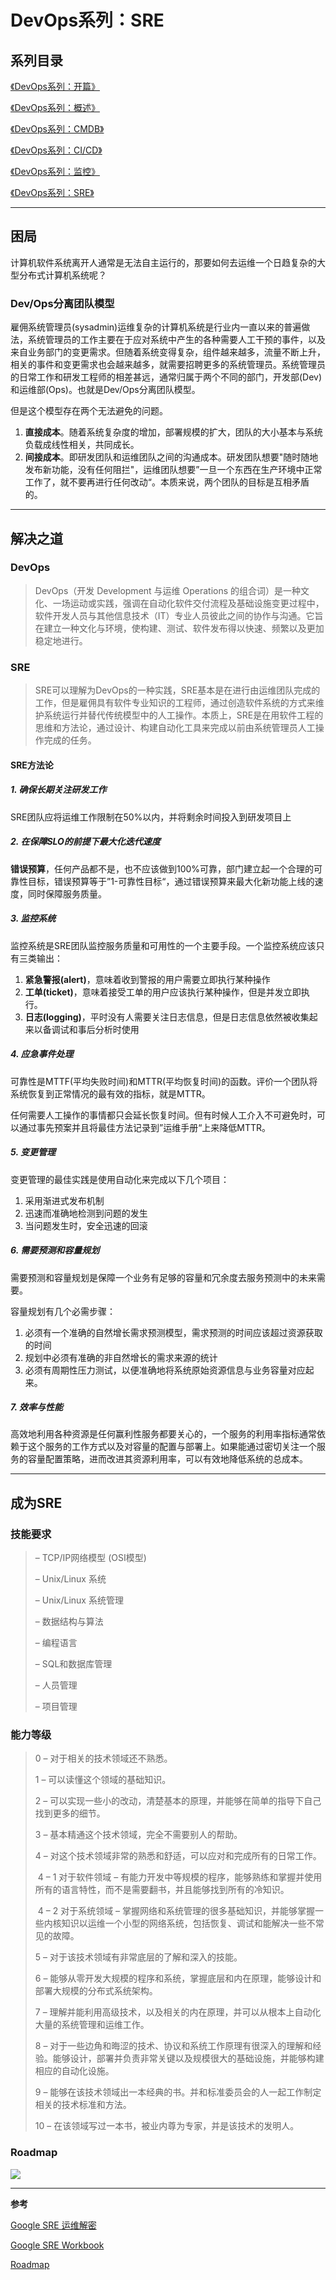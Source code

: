 # DevOps系列：SRE


## 系列目录

[《DevOps系列：开篇》](https://cctrip.github.io/devops_series/)

[《DevOps系列：概述》](https://cctrip.github.io/devops_series_intro/)

[《DevOps系列：CMDB》]()

[《DevOps系列：CI/CD》]()

[《DevOps系列：监控》]()

[《DevOps系列：SRE》]()

***

## 困局

计算机软件系统离开人通常是无法自主运行的，那要如何去运维一个日趋复杂的大型分布式计算机系统呢？

### Dev/Ops分离团队模型

雇佣系统管理员(sysadmin)运维复杂的计算机系统是行业内一直以来的普遍做法，系统管理员的工作主要在于应对系统中产生的各种需要人工干预的事件，以及来自业务部门的变更需求。但随着系统变得复杂，组件越来越多，流量不断上升，相关的事件和变更需求也会越来越多，就需要招聘更多的系统管理员。系统管理员的日常工作和研发工程师的相差甚远，通常归属于两个不同的部门，开发部(Dev)和运维部(Ops)。也就是Dev/Ops分离团队模型。

但是这个模型存在两个无法避免的问题。

1. **直接成本**。随着系统复杂度的增加，部署规模的扩大，团队的大小基本与系统负载成线性相关，共同成长。
2. **间接成本**。即研发团队和运维团队之间的沟通成本。研发团队想要"随时随地发布新功能，没有任何阻拦"，运维团队想要”一旦一个东西在生产环境中正常工作了，就不要再进行任何改动“。本质来说，两个团队的目标是互相矛盾的。

***

## 解决之道

### DevOps

> DevOps（开发 Development 与运维 Operations 的组合词）是一种文化、一场运动或实践，强调在自动化软件交付流程及基础设施变更过程中，软件开发人员与其他信息技术（IT）专业人员彼此之间的协作与沟通。它旨在建立一种文化与环境，使构建、测试、软件发布得以快速、频繁以及更加稳定地进行。

### SRE

> SRE可以理解为DevOps的一种实践，SRE基本是在进行由运维团队完成的工作，但是雇佣具有软件专业知识的工程师，通过创造软件系统的方式来维护系统运行并替代传统模型中的人工操作。本质上，SRE是在用软件工程的思维和方法论，通过设计、构建自动化工具来完成以前由系统管理员人工操作完成的任务。

#### SRE方法论

##### 1. 确保长期关注研发工作

SRE团队应将运维工作限制在50%以内，并将剩余时间投入到研发项目上

##### 2. 在保障SLO的前提下最大化迭代速度

**错误预算**，任何产品都不是，也不应该做到100%可靠，部门建立起一个合理的可靠性目标，错误预算等于”1-可靠性目标“，通过错误预算来最大化新功能上线的速度，同时保障服务质量。

##### 3. 监控系统

监控系统是SRE团队监控服务质量和可用性的一个主要手段。一个监控系统应该只有三类输出：

1. **紧急警报(alert)**，意味着收到警报的用户需要立即执行某种操作
2. **工单(ticket)**，意味着接受工单的用户应该执行某种操作，但是并发立即执行。
3. **日志(logging)**，平时没有人需要关注日志信息，但是日志信息依然被收集起来以备调试和事后分析时使用

##### 4. 应急事件处理

可靠性是MTTF(平均失败时间)和MTTR(平均恢复时间)的函数。评价一个团队将系统恢复到正常情况的最有效的指标，就是MTTR。

任何需要人工操作的事情都只会延长恢复时间。但有时候人工介入不可避免时，可以通过事先预案并且将最佳方法记录到”运维手册“上来降低MTTR。

##### 5. 变更管理

变更管理的最佳实践是使用自动化来完成以下几个项目：

1. 采用渐进式发布机制
2. 迅速而准确地检测到问题的发生
3. 当问题发生时，安全迅速的回滚

##### 6. 需要预测和容量规划

需要预测和容量规划是保障一个业务有足够的容量和冗余度去服务预测中的未来需要。

容量规划有几个必需步骤：

1. 必须有一个准确的自然增长需求预测模型，需求预测的时间应该超过资源获取的时间
2. 规划中必须有准确的非自然增长的需求来源的统计
3. 必须有周期性压力测试，以便准确地将系统原始资源信息与业务容量对应起来。

##### 7. 效率与性能

高效地利用各种资源是任何赢利性服务都要关心的，一个服务的利用率指标通常依赖于这个服务的工作方式以及对容量的配置与部署上。如果能通过密切关注一个服务的容量配置策略，进而改进其资源利用率，可以有效地降低系统的总成本。

***

## 成为SRE

### 技能要求

> – TCP/IP网络模型 (OSI模型)
>
> – Unix/Linux 系统
>
> – Unix/Linux 系统管理
>
> – 数据结构与算法
>
> – 编程语言
>
> – SQL和数据库管理
>
> – 人员管理
>
> – 项目管理



### 能力等级

>0 – 对于相关的技术领域还不熟悉。
>
>1 – 可以读懂这个领域的基础知识。
>
>2 – 可以实现一些小的改动，清楚基本的原理，并能够在简单的指导下自己找到更多的细节。
>
>3 – 基本精通这个技术领域，完全不需要别人的帮助。
>
>4 – 对这个技术领域非常的熟悉和舒适，可以应对和完成所有的日常工作。
>
>​	4 – 1 对于软件领域 – 有能力开发中等规模的程序，能够熟练和掌握并使用所有的语言特性，而不是需要翻书，并且能够找到所有的冷知识。
>
>​	4 – 2 对于系统领域 – 掌握网络和系统管理的很多基础知识，并能够掌握一些内核知识以运维一个小型的网络系统，包括恢复、调试和能解决一些不常见的故障。
>
>5 – 对于该技术领域有非常底层的了解和深入的技能。
>
>6 – 能够从零开发大规模的程序和系统，掌握底层和内在原理，能够设计和部署大规模的分布式系统架构。
>
>7 – 理解并能利用高级技术，以及相关的内在原理，并可以从根本上自动化大量的系统管理和运维工作。
>
>8 – 对于一些边角和晦涩的技术、协议和系统工作原理有很深入的理解和经验。能够设计，部署并负责非常关键以及规模很大的基础设施，并能够构建相应的自动化设施。
>
>9 – 能够在该技术领域出一本经典的书。并和标准委员会的人一起工作制定相关的技术标准和方法。
>
>10 – 在该领域写过一本书，被业内尊为专家，并是该技术的发明人。

### Roadmap

![](roadmap.png)

***

**参考**

[Google SRE 运维解密](https://landing.google.com/sre/sre-book/toc/)

[Google SRE Workbook](https://landing.google.com/sre/workbook/toc/)

[Roadmap](https://github.com/kamranahmedse/developer-roadmap)


